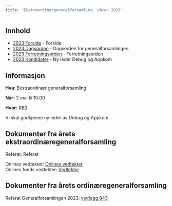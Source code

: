 ```yaml
---
title: "Ekstraordinærgeneralforsamling  våren 2023"
---
```


## Innhold
* [2023 Forside](/generalforsamlingen/ekstrav23)   - Forside
* [2023 Dagsorden](/generalforsamlingen/ekstrav23/dagsorden-23) - Dagsorden for generalforsamlingen
* [2023 Forretningsorden](/generalforsamlingen/ekstrav23/forretningsorden-2023) - Forretningsorden
* [2023 Kandidater](/generalforsamlingen/ekstrav23/valg) - Ny leder Debug og Appkom
## Informasjon

**Hva:** Ekstraordinær generalforsamling

**Når:** 2.mai kl.10:00

**Hvor:** [R60](https://use.mazemap.com/#v=1&center=10.406884,63.415779&zoom=18&zlevel=3&campusid=1&sharepoitype=poi&sharepoi=7074)

Vi skal godkjenne ny leder av Debug og Appkom

## Dokumenter fra årets ekstraordinæregeneralforsamling

Referat: Referat

Onlines vedtekter: [Onlines vedtekter](https://github.com/dotkom/Onlines_Vedtekter/blob/master/vedtekter.adoc)  
Onlines fonds vedtekter: [Vedtekter](https://github.com/dotkom/Onlines_Fond_Vedtekter)

## Dokumenter fra årets ordinæregeneralforsamling
Referat Generalforsamlingen 2023: [vedlegg 843](/public/attachments/843-Referat_Onlines_generalforsamlingV2023.pdf)